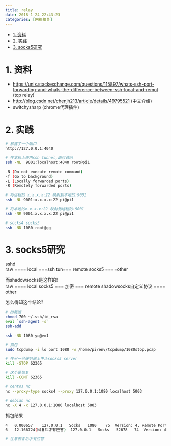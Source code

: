 ```yaml
---
title: relay
date: 2018-1-24 22:43:23
categories: [网络相关]
---
```



<!-- TOC -->

- [1. 资料](#1-资料)
- [2. 实践](#2-实践)
- [3. socks5研究](#3-socks5研究)

<!-- /TOC -->

<a id="markdown-1-资料" name="1-资料"></a>
# 1. 资料

* https://unix.stackexchange.com/questions/115897/whats-ssh-port-forwarding-and-whats-the-difference-between-ssh-local-and-remot (tcp relay)
* http://blog.csdn.net/chenjh213/article/details/49795521 (中文介绍)
* switchysharp (chrome代理插件)

<a id="markdown-2-实践" name="2-实践"></a>
# 2. 实践

```bash
# 暴露了一个端口
http://127.0.0.1:4040

# 在本机上使用ssh tunnel,即可访问
ssh -NL  9001:localhost:4040 root@pi1

-N (Do not execute remote command)
-f (Go to background)
-L (Locally forwarded ports)
-R (Remotely forwarded ports)

# 将远程的 x.x.x.x:22 映射到本地的:9001
ssh -NL 9001:x.x.x.x:22 pi@pi1

# 将本地的x.x.x.x:22 映射到远程的:9001
ssh -NR 9001:x.x.x.x:22 pi@pi1

# socks4 socks5
ssh -ND 1080 root@gg
```


<a id="markdown-3-socks5研究" name="3-socks5研究"></a>
# 3. socks5研究

sshd  
raw ==== local ===ssh tun=== remote socks5 ====other  

而shadowsocks是这样的!  
raw ==== local socks5 === 加密 === remote shadowsocks自定义协议 ==== other  

怎么得知这个结论?

```bash
# 树莓派
chmod 700 ~/.ssh/id_rsa
eval `ssh-agent -s`
ssh-add

ssh -ND 1080 yq@vm1

# 抓包
sudo tcpdump -i lo port 1080 -w /home/pi/env/tcpdump/1080stop.pcap

# 在另一台服务器上中止socks5 server
kill -STOP 62365

# 这个是恢复
kill -CONT 62365

# centos nc
nc --proxy-type socks4 --proxy 127.0.0.1:1080 localhost 5003

# debian nc
nc -X 4 -x 127.0.0.1:1080 localhost 5003

```

抓包结果

```bash
4	0.000657	127.0.0.1	Socks	1080	75	Version: 4, Remote Port: 5003
6	12.166724(回复后才有应答)	127.0.0.1	Socks	52678	74	Version: 4, Remote Port: 5003 (应答)

# 注意恢复后才有应答
```

